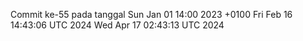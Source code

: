 Commit ke-55 pada tanggal Sun Jan 01 14:00 2023 +0100
Fri Feb 16 14:43:06 UTC 2024
Wed Apr 17 02:43:13 UTC 2024
